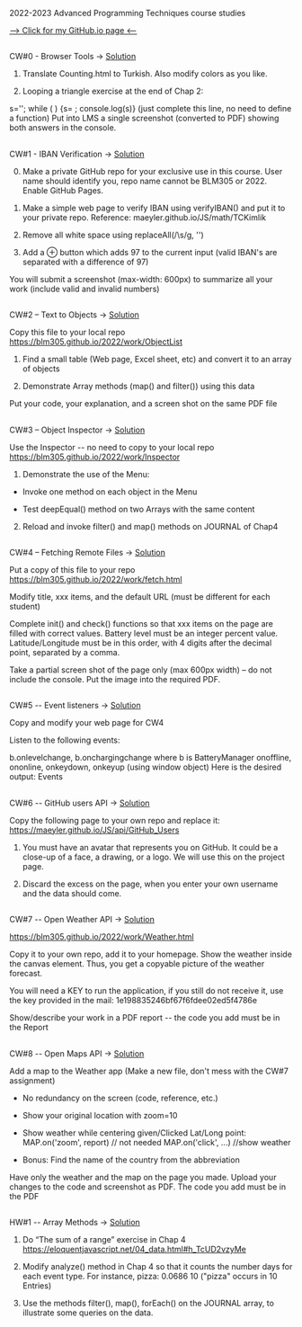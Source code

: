 2022-2023 Advanced Programming Techniques course studies

[--> Click for my GitHub.io page <--](https://mustafa-deveci.github.io/AdvancedProgramming-Studies/)

##
CW#0 - Browser Tools -> [Solution](https://mustafa-deveci.github.io/AdvancedProgramming-Studies/Classworks/Counting.html)

1. Translate Counting.html to Turkish. Also modify colors as you like.

2. Looping a triangle exercise at the end of Chap 2:

s=''; while (     ) {s=   ; console.log(s)}
(just complete this line, no need to define a function)
Put into LMS a single screenshot (converted to PDF) showing both answers in the console.

##
CW#1 - IBAN Verification -> [Solution](https://mustafa-deveci.github.io/AdvancedProgramming-Studies/Classworks/IBANverify.html)

0. Make a private GitHub repo for your exclusive use in this course. User name should identify you, repo name cannot be BLM305 or 2022. Enable GitHub Pages.

1. Make a simple web page to verify IBAN using verifyIBAN() and put it to your private repo.
Reference: maeyler.github.io/JS/math/TCKimlik

2. Remove all white space using replaceAll(/\s/g, '')

3. Add a ⊕ button which adds 97 to the current input
(valid IBAN's are separated with a difference of 97)

You will submit a screenshot (max-width: 600px) to summarize all your work (include valid and invalid numbers)
##
CW#2 – Text to Objects -> [Solution](https://mustafa-deveci.github.io/AdvancedProgramming-Studies/Classworks/List%20of%20Objects.html)

Copy this file to your local repo
https://blm305.github.io/2022/work/ObjectList

1. Find a small table (Web page, Excel sheet, etc) and convert it to an array of objects

2. Demonstrate Array methods (map() and filter()) using this data

Put your code, your explanation, and a screen shot on the same PDF file
##
CW#3 – Object Inspector -> [Solution](https://mustafa-deveci.github.io/AdvancedProgramming-Studies/Classworks/Inspector.html)

Use the Inspector -- no need to copy to your local repo
https://blm305.github.io/2022/work/Inspector

1. Demonstrate the use of the Menu:

* Invoke one method on each object in the Menu

* Test deepEqual() method on two Arrays with the same content


2. Reload and invoke filter() and map() methods on JOURNAL of Chap4

##
CW#4 – Fetching Remote Files -> [Solution](https://mustafa-deveci.github.io/AdvancedProgramming-Studies/Classworks/xxx.html)

Put a copy of this file to your repo https://blm305.github.io/2022/work/fetch.html

Modify title, xxx items, and the default URL (must be different for each student)

Complete init() and check() functions so that xxx items on the page are filled with correct values. Battery level must be an integer percent value. Latitude/Longitude must be in this order, with 4 digits after the decimal point, separated by a comma.

Take a partial screen shot of the page only (max 600px width) – do not include the console. Put the image into the required PDF.

##
CW#5 -- Event listeners -> [Solution](https://mustafa-deveci.github.io/AdvancedProgramming-Studies/Classworks/EventListener.html)

Copy and modify your web page for CW4

Listen to the following events:

b.onlevelchange, b.onchargingchange where b is BatteryManager
onoffline, ononline, onkeydown, onkeyup (using window object)
Here is the desired output: 
Events

##
CW#6 -- GitHub users API  ->  [Solution](https://mustafa-deveci.github.io/AdvancedProgramming-Studies/Classworks/GitHub_Users.html)

Copy the following page to your own repo and replace it:
https://maeyler.github.io/JS/api/GitHub_Users

1. You must have an avatar that represents you on GitHub. It could be a close-up of a face, a drawing, or a logo. We will use this on the project page.

2. Discard the excess on the page, when you enter your own username and the data should come.

##
CW#7 -- Open Weather API  ->  [Solution](https://mustafa-deveci.github.io/AdvancedProgramming-Studies/Classworks/OpenWeather.html)


https://blm305.github.io/2022/work/Weather.html

Copy it to your own repo, add it to your homepage. Show the weather inside the canvas element. Thus, you get a copyable picture of the weather forecast.

You will need a KEY to run the application, if you still do not receive it, use the key provided in the mail: 1e198835246bf67f6fdee02ed5f4786e

Show/describe your work in a PDF report -- the code you add must be in the Report

##
CW#8 -- Open Maps API  ->  [Solution](https://mustafa-deveci.github.io/AdvancedProgramming-Studies/Classworks/OpenMapsAPI.html)

Add a map to the Weather app
 (Make a new file, don't mess with the CW#7 assignment)

* No redundancy on the screen (code, reference, etc.)

* Show your original location with zoom=10

* Show weather while centering given/Clicked Lat/Long point:
    MAP.on('zoom', report) // not needed
    MAP.on('click', ...) //show weather
* Bonus: Find the name of the country from the abbreviation

Have only the weather and the map on the page you made. Upload your changes to the code and screenshot as PDF. The code you add must be in the PDF

##
HW#1 -- Array Methods  ->  [Solution](https://mustafa-deveci.github.io/AdvancedProgramming-Studies/Homeworks/DataAnalysis.html)

1. Do “The sum of a range” exercise in Chap 4 https://eloquentjavascript.net/04_data.html#h_TcUD2vzyMe

2. Modify analyze() method in Chap 4 so that it counts the number days for each event type.
For instance, pizza: 0.0686 10  ("pizza" occurs in 10 Entries)

3. Use the methods filter(), map(), forEach() on the JOURNAL array, to illustrate some queries on the data.



